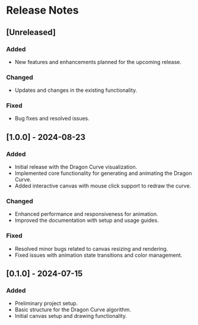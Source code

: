 # Release Notes

## [Unreleased]

### Added
- New features and enhancements planned for the upcoming release.

### Changed
- Updates and changes in the existing functionality.

### Fixed
- Bug fixes and resolved issues.

## [1.0.0] - 2024-08-23

### Added
- Initial release with the Dragon Curve visualization.
- Implemented core functionality for generating and animating the Dragon Curve.
- Added interactive canvas with mouse click support to redraw the curve.

### Changed
- Enhanced performance and responsiveness for animation.
- Improved the documentation with setup and usage guides.

### Fixed
- Resolved minor bugs related to canvas resizing and rendering.
- Fixed issues with animation state transitions and color management.

## [0.1.0] - 2024-07-15

### Added
- Preliminary project setup.
- Basic structure for the Dragon Curve algorithm.
- Initial canvas setup and drawing functionality.

